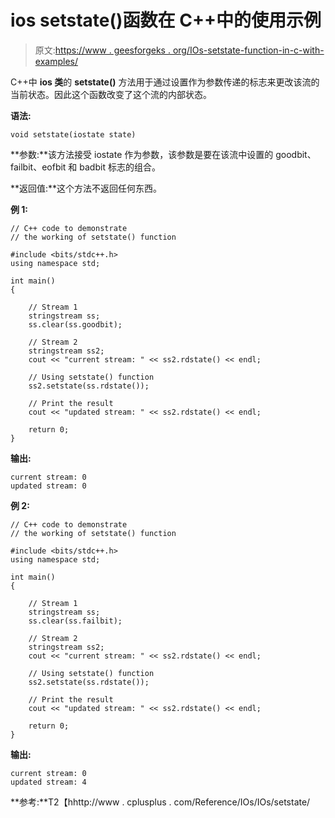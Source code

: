 # ios setstate()函数在 C++中的使用示例

> 原文:[https://www . geesforgeks . org/IOs-setstate-function-in-c-with-examples/](https://www.geeksforgeeks.org/ios-setstate-function-in-c-with-examples/)

C++中 **ios 类**的 **setstate()** 方法用于通过设置作为参数传递的标志来更改该流的当前状态。因此这个函数改变了这个流的内部状态。

**语法:**

```
void setstate(iostate state)

```

**参数:**该方法接受 iostate 作为参数，该参数是要在该流中设置的 goodbit、failbit、eofbit 和 badbit 标志的组合。

**返回值:**这个方法不返回任何东西。

**例 1:**

```
// C++ code to demonstrate
// the working of setstate() function

#include <bits/stdc++.h>
using namespace std;

int main()
{

    // Stream 1
    stringstream ss;
    ss.clear(ss.goodbit);

    // Stream 2
    stringstream ss2;
    cout << "current stream: " << ss2.rdstate() << endl;

    // Using setstate() function
    ss2.setstate(ss.rdstate());

    // Print the result
    cout << "updated stream: " << ss2.rdstate() << endl;

    return 0;
}
```

**输出:**

```
current stream: 0
updated stream: 0

```

**例 2:**

```
// C++ code to demonstrate
// the working of setstate() function

#include <bits/stdc++.h>
using namespace std;

int main()
{

    // Stream 1
    stringstream ss;
    ss.clear(ss.failbit);

    // Stream 2
    stringstream ss2;
    cout << "current stream: " << ss2.rdstate() << endl;

    // Using setstate() function
    ss2.setstate(ss.rdstate());

    // Print the result
    cout << "updated stream: " << ss2.rdstate() << endl;

    return 0;
}
```

**输出:**

```
current stream: 0
updated stream: 4

```

**参考:**T2【hhttp://www . cplusplus . com/Reference/IOs/IOs/setstate/